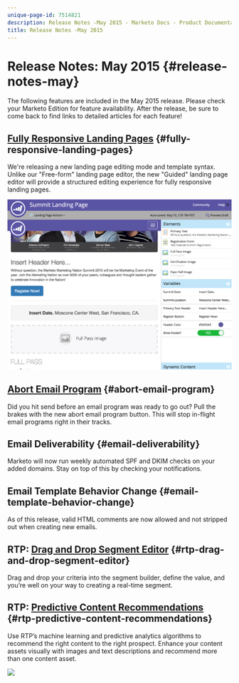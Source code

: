 ```yaml
---
unique-page-id: 7514821
description: Release Notes -May 2015 - Marketo Docs - Product Documentation
title: Release Notes -May 2015
---
```


# Release Notes: May 2015 {#release-notes-may}

The following features are included in the May 2015 release. Please check your Marketo Edition for feature availability. After the release, be sure to come back to find links to detailed articles for each feature!

## [Fully Responsive Landing Pages](../../product-docs/demand-generation/landing-pages/guided-landing-pages/create-a-guided-landing-page.md) {#fully-responsive-landing-pages}

We're releasing a new landing page editing mode and template syntax. Unlike our "Free-form" landing page editor, the new "Guided" landing page editor will provide a structured editing experience for fully responsive landing pages.

![](assets/image2015-5-15-13-3a33-3a11.png)

## [Abort Email Program](../../product-docs/email-marketing/email-programs/email-program-actions/abort-email-program.md) {#abort-email-program}

Did you hit send before an email program was ready to go out? Pull the brakes with the new abort email program button. This will stop in-flight email programs right in their tracks.

## Email Deliverability  {#email-deliverability}

Marketo will now run weekly automated SPF and DKIM checks on your added domains. Stay on top of this by checking your notifications.

## Email Template Behavior Change {#email-template-behavior-change}

As of this release, valid HTML comments are now allowed and not stripped out when creating new emails.

## RTP: [Drag and Drop Segment Editor](https://docs.marketo.com/display/public/DOCS/RTP+Segments) {#rtp-drag-and-drop-segment-editor}

Drag and drop your criteria into the segment builder, define the value, and you’re well on your way to creating a real-time segment.

## RTP: [Predictive Content Recommendations](https://docs.marketo.com/display/DOCS/Enabling+the+Rich+Media+Recommendation+Engine) {#rtp-predictive-content-recommendations}

Use RTP’s machine learning and predictive analytics algorithms to recommend the right content to the right prospect. Enhance your content assets visually with images and text descriptions and recommend more than one content asset.

![](https://lh6.googleusercontent.com/yZhSkWzW3BES9hSTUirKxM5BENG6c1kuYoclQaSY49UZpjF0s4llnshW4DV-vp4myucgOH9IJ3SqyNdy-nc38Xgy-43IY3QblAS1jY5N8GcP4xgTD1Nbp7ibfZV4yc4PM6AHqt4)

